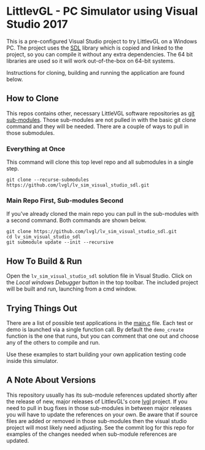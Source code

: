 # LittlevGL - PC Simulator using Visual Studio 2017

This is a pre-configured Visual Studio project to try LittlevGL on a Windows PC. The project uses the [SDL](https://www.libsdl.org/) library which is copied and linked to the project, so you can compile it without any extra dependencies. The 64 bit libraries are used so it will work out-of-the-box on 64-bit systems.

Instructions for cloning, building and running the application are found below.

## How to Clone

This repos contains other, necessary LittleVGL software repositories as [git sub-modules](https://git-scm.com/book/en/v2/Git-Tools-Submodules).  Those sub-modules are not pulled in with the basic git clone command and they will be needed.  There are a couple of ways to pull in those submodules.

### Everything at Once

This command will clone this top level repo and all submodules in a single step.

```
git clone --recurse-submodules https://github.com/lvgl/lv_sim_visual_studio_sdl.git
```

### Main Repo First, Sub-modules Second

If you've already cloned the main repo you can pull in the sub-modules with a second command.  Both commands are shown below.

```
git clone https://github.com/lvgl/lv_sim_visual_studio_sdl.git
cd lv_sim_visual_studio_sdl
git submodule update --init --recursive
```

## How To Build & Run

Open the `lv_sim_visual_studio_sdl` solution file in Visual Studio. Click on the _Local windows Debugger_ button in the top toolbar.  The included project will be built and run, launching from a cmd window.

## Trying Things Out

There are a list of possible test applications in the [main.c](visual_studio_2017_sdl/main.c) file.  Each test or demo is launched via a single function call.  By default the `demo_create` function is the one that runs, but you can comment that one out and choose any of the others to compile and run.

Use these examples to start building your own application testing code inside this simulator.

## A Note About Versions

This repository usually has its sub-module references updated shortly after the release of new, major releases of LittlevGL's core [lvgl](https://github.com/lvgl/lvgl) project.  If you need to pull in bug fixes in those sub-modules in between major releases you will have to update the references on your own.  Be aware that if source files are added or removed in those sub-modules then the visual studio project will most likely need adjusting.  See the commit log for this repo for examples of the changes needed when sub-module references are updated.
